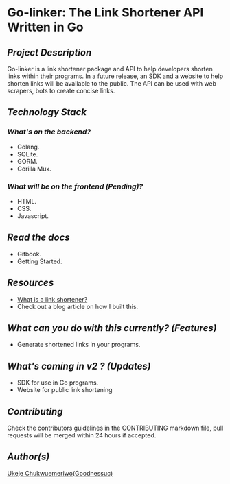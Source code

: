 # Go-linker: The Link  Shortener API Written in Go

## _Project Description_

Go-linker is a link shortener package and API to help developers shorten links within their programs.
In a future release, an SDK and a website to help shorten links will be available to the public.
The API can be used with web scrapers, bots to create concise links.

## _Technology Stack_

### _What's on the backend?_

- Golang.
- SQLite.
- GORM.
- Gorilla Mux.

### _What will be on the frontend (Pending)?_

- HTML.
- CSS.
- Javascript.

## _Read the docs_

- Gitbook.
- Getting Started.


## _Resources_

- [What is a link shortener?](https://edu.gcfglobal.org/en/internet-tips/what-is-a-url-shortener/1/#:~:text=Basically%2C%20when%20the%20URL%20shortener,the%20link%20easier%20to%20manage.)
- Check out a blog article on how I built this.


## _What can you do with this currently? (Features)_

- Generate shortened links in your programs.

## _What's coming in v2 ? (Updates)_

- SDK for use in Go programs.
- Website for public link shortening

## _Contributing_

Check the contributors guidelines in the CONTRIBUTING markdown file, pull requests will be merged within 24 hours if
accepted.

## _Author(s)_

[Ukeje Chukwuemeriwo(Goodnessuc)](twitter.com/goodylili)
